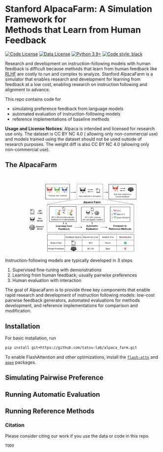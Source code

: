# Stanford AlpacaFarm: A Simulation Framework for <br/>Methods that Learn from Human Feedback

[![Code License](https://img.shields.io/badge/Code%20License-Apache_2.0-green.svg)](https://github.com/tatsu-lab/alpaca_farm/blob/main/LICENSE)
[![Data License](https://img.shields.io/badge/Data%20License-CC%20By%20NC%204.0-red.svg)](https://github.com/tatsu-lab/alpaca_farm/blob/main/DATA_LICENSE)
[![Python 3.9+](https://img.shields.io/badge/python-3.9+-blue.svg)](https://www.python.org/downloads/release/python-390/)
[![Code style: black](https://img.shields.io/badge/code%20style-black-000000.svg)](https://github.com/psf/black)

Research and development on instruction-following models with human feedback is difficult because methods that learn
from human feedback like [RLHF](https://arxiv.org/abs/2203.02155) are costly to run and complex to analyze.
Stanford AlpacaFarm is a simulator that enables research and development for learning from feedback at a low cost,
enabling research on instruction following and alignment to advance.

This repo contains code for

- simulating preference feedback from language models
- automated evaluation of instruction-following models
- reference implementations of baseline methods

**Usage and License Notices**: Alpaca is intended and licensed for research use only. The dataset is CC BY NC 4.0 (
allowing only non-commercial use) and models trained using the dataset should not be used outside of research purposes.
The weight diff is also CC BY NC 4.0 (allowing only non-commercial use).

## The AlpacaFarm

<br>
<p style="text-align:center;">
  <img style="max-width:70%; height:auto;" src="./assets/fig1.jpg" alt="Workflow">
</p>

Instruction-following models are typically developed in 3 steps
1. Supervised fine-tuning with demonstrations
2. Learning from human feedback; usually pairwise preferences
3. Human evaluation with interaction

The goal of AlpacaFarm is to provide three key components that enable rapid research and development of instruction following models: 
low-cost pairwise feedback generators, automated evaluations for methods development, and reference implementations for comparison and modification. 

## Installation

For basic installation, run

```bash
pip install git+https://github.com/tatsu-lab/alpaca_farm.git
```

To enable FlashAttention and other optimizations, install
the [`flash-attn`](https://github.com/HazyResearch/flash-attention) and [`apex`](https://github.com/NVIDIA/apex)
packages.

## Simulating Pairwise Preference

## Running Automatic Evaluation

## Running Reference Methods

### Citation

Please consider citing our work if you use the data or code in this repo.

```
TODO
```
